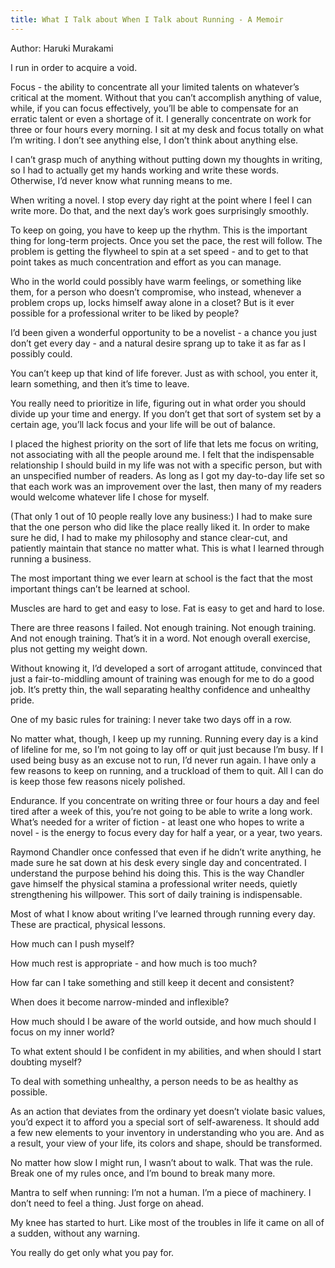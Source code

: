 ```yaml
---
title: What I Talk about When I Talk about Running - A Memoir
---
```

Author: Haruki Murakami

I run in order to acquire a void.

Focus - the ability to concentrate all your limited talents on whatever’s critical at the moment. Without that you can’t accomplish anything of value, while, if you can focus effectively, you’ll be able to compensate for an erratic talent or even a shortage of it. I generally concentrate on work for three or four hours every morning. I sit at my desk and focus totally on what I’m writing. I don’t see anything else, I don’t think about anything else.

I can’t grasp much of anything without putting down my thoughts in writing, so I had to actually get my hands working and write these words. Otherwise, I’d never know what running means to me.

When writing a novel. I stop every day right at the point where I feel I can write more. Do that, and the next day’s work goes surprisingly smoothly.

To keep on going, you have to keep up the rhythm. This is the important thing for long-term projects. Once you set the pace, the rest will follow. The problem is getting the flywheel to spin at a set speed - and to get to that point takes as much concentration and effort as you can manage.

Who in the world could possibly have warm feelings, or something like them, for a person who doesn’t compromise, who instead, whenever a problem crops up, locks himself away alone in a closet? But is it ever possible for a professional writer to be liked by people?

I’d been given a wonderful opportunity to be a novelist - a chance you just don’t get every day - and a natural desire sprang up to take it as far as I possibly could.

You can’t keep up that kind of life forever. Just as with school, you enter it, learn something, and then it’s time to leave.

You really need to prioritize in life, figuring out in what order you should divide up your time and energy. If you don’t get that sort of system set by a certain age, you’ll lack focus and your life will be out of balance.

I placed the highest priority on the sort of life that lets me focus on writing, not associating with all the people around me. I felt that the indispensable relationship I should build in my life was not with a specific person, but with an unspecified number of readers. As long as I got my day-to-day life set so that each work was an improvement over the last, then many of my readers would welcome whatever life I chose for myself.

(That only 1 out of 10 people really love any business:) I had to make sure that the one person who did like the place really liked it. In order to make sure he did, I had to make my philosophy and stance clear-cut, and patiently maintain that stance no matter what. This is what I learned through running a business.

The most important thing we ever learn at school is the fact that the most important things can’t be learned at school.

Muscles are hard to get and easy to lose. Fat is easy to get and hard to lose.

There are three reasons I failed. Not enough training. Not enough training. And not enough training. That’s it in a word. Not enough overall exercise, plus not getting my weight down.

Without knowing it, I’d developed a sort of arrogant attitude, convinced that just a fair-to-middling amount of training was enough for me to do a good job. It’s pretty thin, the wall separating healthy confidence and unhealthy pride.

One of my basic rules for training: I never take two days off in a row.

No matter what, though, I keep up my running. Running every day is a kind of lifeline for me, so I’m not going to lay off or quit just because I’m busy. If I used being busy as an excuse not to run, I’d never run again. I have only a few reasons to keep on running, and a truckload of them to quit. All I can do is keep those few reasons nicely polished.

Endurance. If you concentrate on writing three or four hours a day and feel tired after a week of this, you’re not going to be able to write a long work. What’s needed for a writer of fiction - at least one who hopes to write a novel - is the energy to focus every day for half a year, or a year, two years.

Raymond Chandler once confessed that even if he didn’t write anything, he made sure he sat down at his desk every single day and concentrated. I understand the purpose behind his doing this. This is the way Chandler gave himself the physical stamina a professional writer needs, quietly strengthening his willpower. This sort of daily training is indispensable.

Most of what I know about writing I’ve learned through running every day. These are practical, physical lessons.

How much can I push myself?

How much rest is appropriate - and how much is too much?

How far can I take something and still keep it decent and consistent?

When does it become narrow-minded and inflexible?

How much should I be aware of the world outside, and how much should I focus on my inner world?

To what extent should I be confident in my abilities, and when should I start doubting myself?

To deal with something unhealthy, a person needs to be as healthy as possible.

As an action that deviates from the ordinary yet doesn’t violate basic values, you’d expect it to afford you a special sort of self-awareness. It should add a few new elements to your inventory in understanding who you are. And as a result, your view of your life, its colors and shape, should be transformed.

No matter how slow I might run, I wasn’t about to walk. That was the rule. Break one of my rules once, and I’m bound to break many more.

Mantra to self when running: I’m not a human. I’m a piece of machinery. I don’t need to feel a thing. Just forge on ahead.

My knee has started to hurt. Like most of the troubles in life it came on all of a sudden, without any warning.

You really do get only what you pay for.